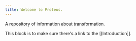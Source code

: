 ```yaml
---
title: Welcome to Proteus.
---
```

A repository of information about transformation.

This block is to make sure there's a link to the [[Introduction]].